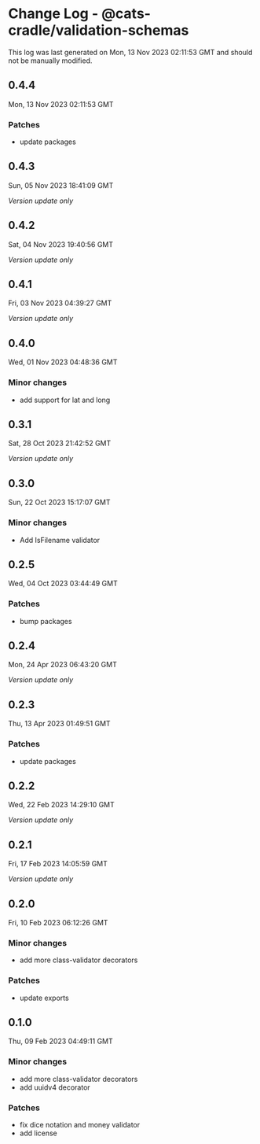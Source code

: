 # Change Log - @cats-cradle/validation-schemas

This log was last generated on Mon, 13 Nov 2023 02:11:53 GMT and should not be manually modified.

## 0.4.4
Mon, 13 Nov 2023 02:11:53 GMT

### Patches

- update packages

## 0.4.3
Sun, 05 Nov 2023 18:41:09 GMT

_Version update only_

## 0.4.2
Sat, 04 Nov 2023 19:40:56 GMT

_Version update only_

## 0.4.1
Fri, 03 Nov 2023 04:39:27 GMT

_Version update only_

## 0.4.0
Wed, 01 Nov 2023 04:48:36 GMT

### Minor changes

- add support for lat and long

## 0.3.1
Sat, 28 Oct 2023 21:42:52 GMT

_Version update only_

## 0.3.0
Sun, 22 Oct 2023 15:17:07 GMT

### Minor changes

- Add IsFilename validator

## 0.2.5
Wed, 04 Oct 2023 03:44:49 GMT

### Patches

- bump packages

## 0.2.4
Mon, 24 Apr 2023 06:43:20 GMT

_Version update only_

## 0.2.3
Thu, 13 Apr 2023 01:49:51 GMT

### Patches

- update packages

## 0.2.2
Wed, 22 Feb 2023 14:29:10 GMT

_Version update only_

## 0.2.1
Fri, 17 Feb 2023 14:05:59 GMT

_Version update only_

## 0.2.0
Fri, 10 Feb 2023 06:12:26 GMT

### Minor changes

- add more class-validator decorators

### Patches

- update exports

## 0.1.0
Thu, 09 Feb 2023 04:49:11 GMT

### Minor changes

- add more class-validator decorators
- add uuidv4 decorator

### Patches

- fix dice notation and money validator
- add license

